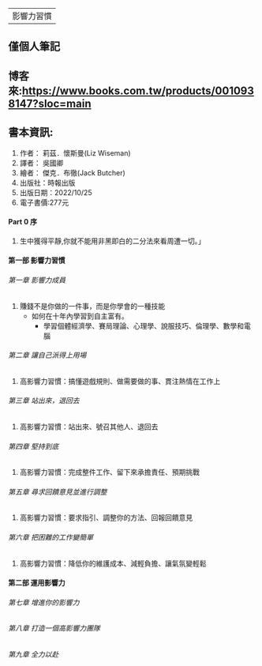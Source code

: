 <table>
    <tr>
        <td>影響力習慣</td>
    </tr>
</table>

## 僅個人筆記
## 博客來:https://www.books.com.tw/products/0010938147?sloc=main
## 書本資訊:
1. 作者： 莉茲．懷斯曼(Liz Wiseman)
2. 譯者： 吳國卿
3. 繪者： 傑克．布徹(Jack Butcher)
4. 出版社：時報出版 
5. 出版日期：2022/10/25
6. 電子書價:277元

#### Part 0 序
1. 生中獲得平靜,你就不能用非黑即白的二分法來看周遭一切。」

#### 第一部 影響力習慣
###### 第一章 影響力成員
1. 賺錢不是你做的一件事，而是你學會的一種技能
   + 如何在十年內學習到自主富有。
     + 學習個體經濟學、賽局理論、心理學、說服技巧、倫理學、數學和電腦

###### 第二章 讓自己派得上用場
1. 高影響力習慣：搞懂遊戲規則、做需要做的事、貫注熱情在工作上
###### 第三章 站出來，退回去
1. 高影響力習慣：站出來、號召其他人、退回去
###### 第四章 堅持到底
1. 高影響力習慣：完成整件工作、留下來承擔責任、預期挑戰
###### 第五章 尋求回饋意見並進行調整
1. 高影響力習慣：要求指引、調整你的方法、回報回饋意見
###### 第六章 把困難的工作變簡單
1. 高影響力習慣：降低你的維護成本、減輕負擔、讓氣氛變輕鬆
 
#### 第二部 運用影響力
###### 第七章 增進你的影響力
###### 第八章 打造一個高影響力團隊
###### 第九章 全力以赴 
